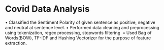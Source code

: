# Covid Data Analysis
• Classified the Sentiment Polarity of given sentence as positive, negative and neutral at sentence level.
• Performed data cleaning and preprocessing using tokenization, regex processing, stopwords filtering.
• Used Bag of Words(BOW), TF-IDF and Hashing Vectorizer for the purpose of feature extraction.
